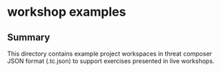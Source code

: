 # **workshop examples**

## Summary

This directory contains example project workspaces in threat composer JSON format (.tc.json) to support exercises presented in live workshops.
